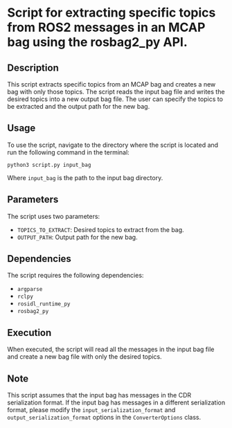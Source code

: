 # Script for extracting specific topics from ROS2 messages in an MCAP bag using the rosbag2_py API.

## Description
This script extracts specific topics from an MCAP bag and creates a new bag with only those topics. The script reads the input bag file and writes the desired topics into a new output bag file. The user can specify the topics to be extracted and the output path for the new bag. 

## Usage
To use the script, navigate to the directory where the script is located and run the following command in the terminal: 

```
python3 script.py input_bag
```

Where `input_bag` is the path to the input bag directory.

## Parameters
The script uses two parameters: 

- `TOPICS_TO_EXTRACT`: Desired topics to extract from the bag.
- `OUTPUT_PATH`: Output path for the new bag.

## Dependencies
The script requires the following dependencies: 
- `argparse`
- `rclpy`
- `rosidl_runtime_py`
- `rosbag2_py`

## Execution
When executed, the script will read all the messages in the input bag file and create a new bag file with only the desired topics. 

## Note
This script assumes that the input bag has messages in the CDR serialization format. If the input bag has messages in a different serialization format, please modify the `input_serialization_format` and `output_serialization_format` options in the `ConverterOptions` class.
